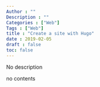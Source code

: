 ```yaml
---
Author : ""
Description : ""
Categories : ["Web"]
Tags : ["Web"]
title : "Create a site with Hugo"
date : 2019-02-05
draft : false
toc: false
---
```


No description

 <!--more-->
no contents